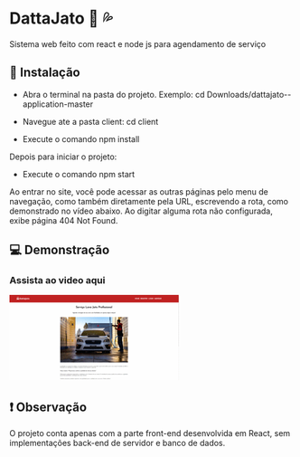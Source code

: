 # DattaJato :car: :sweat_drops:
Sistema web feito com react e node js para agendamento de serviço

## :rocket: Instalação

- Abra o terminal na pasta do projeto. 
Exemplo: cd Downloads/dattajato--application-master

- Navegue ate a pasta client: cd client

- Execute o comando npm install

Depois para iniciar o projeto:
- Execute o comando npm start


Ao entrar no site, você pode acessar as outras páginas pelo menu de navegação, como também diretamente pela URL, escrevendo a rota, como demonstrado no vídeo abaixo.
Ao digitar alguma rota não configurada, exibe página 404 Not Found.


## :computer: Demonstração 

### Assista ao video aqui
[![Assista ao video aqui](https://github.com/Lais2Barreto/dattajato-application/blob/master/website.gif)](https://youtu.be/rKwk5UIDClE)

## :exclamation: Observação
O projeto conta apenas com a parte front-end desenvolvida em React, sem implementações back-end de servidor e banco de dados.

